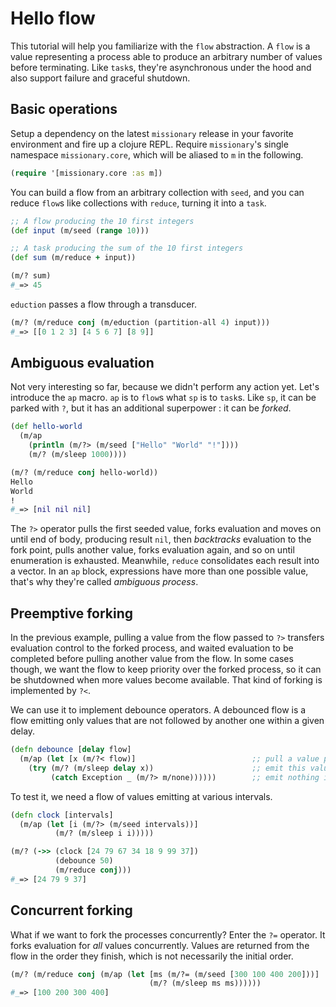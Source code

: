 # Hello flow

This tutorial will help you familiarize with the `flow` abstraction. A `flow` is a value representing a process able to produce an arbitrary number of values before terminating. Like `task`s, they're asynchronous under the hood and also support failure and graceful shutdown.


## Basic operations

Setup a dependency on the latest `missionary` release in your favorite environment and fire up a clojure REPL. Require `missionary`'s single namespace `missionary.core`, which will be aliased to `m` in the following.
```clojure
(require '[missionary.core :as m])
```

You can build a flow from an arbitrary collection with `seed`, and you can reduce `flow`s like collections with `reduce`, turning it into a `task`.
```clojure
;; A flow producing the 10 first integers
(def input (m/seed (range 10)))

;; A task producing the sum of the 10 first integers
(def sum (m/reduce + input))

(m/? sum)
#_=> 45
```

`eduction` passes a flow through a transducer.
```clojure
(m/? (m/reduce conj (m/eduction (partition-all 4) input)))
#_=> [[0 1 2 3] [4 5 6 7] [8 9]]
```

## Ambiguous evaluation

Not very interesting so far, because we didn't perform any action yet. Let's introduce the `ap` macro. `ap` is to `flow`s what `sp` is to `task`s. Like `sp`, it can be parked with `?`, but it has an additional superpower : it can be *forked*.
```clojure
(def hello-world
  (m/ap
    (println (m/?> (m/seed ["Hello" "World" "!"])))
    (m/? (m/sleep 1000))))

(m/? (m/reduce conj hello-world))
Hello
World
!
#_=> [nil nil nil]              
```

The `?>` operator pulls the first seeded value, forks evaluation and moves on until end of body, producing result `nil`, then *backtracks* evaluation to the fork point, pulls another value, forks evaluation again, and so on until enumeration is exhausted. Meanwhile, `reduce` consolidates each result into a vector. In an `ap` block, expressions have more than one possible value, that's why they're called *ambiguous process*.


## Preemptive forking

In the previous example, pulling a value from the flow passed to `?>` transfers evaluation control to the forked process, and waited evaluation to be completed before pulling another value from the flow. In some cases though, we want the flow to keep priority over the forked process, so it can be shutdowned when more values become available. That kind of forking is implemented by `?<`.

We can use it to implement debounce operators. A debounced flow is a flow emitting only values that are not followed by another one within a given delay.
```clojure
(defn debounce [delay flow]
  (m/ap (let [x (m/?< flow)]                          ;; pull a value preemptively
    (try (m/? (m/sleep delay x))                      ;; emit this value after given delay
         (catch Exception _ (m/?> m/none))))))        ;; emit nothing if cancelled
```

To test it, we need a flow of values emitting at various intervals.
```clojure
(defn clock [intervals]
  (m/ap (let [i (m/?> (m/seed intervals))]
          (m/? (m/sleep i i)))))

(m/? (->> (clock [24 79 67 34 18 9 99 37])
          (debounce 50)
          (m/reduce conj)))
#_=> [24 79 9 37]
```

## Concurrent forking

What if we want to fork the processes concurrently? Enter the `?=` operator. It forks evaluation for *all* values concurrently. Values are returned from the flow in the order they finish, which is not necessarily the initial order.

```clojure
(m/? (m/reduce conj (m/ap (let [ms (m/?= (m/seed [300 100 400 200]))]
                               (m/? (m/sleep ms ms))))))
#_=> [100 200 300 400]
```
